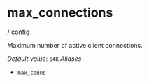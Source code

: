 # max_connections

/ [config](/reference/server-config/index.md) 

Maximum number of active client connections.

*Default value*: `64K`
*Aliases*
- `max_conns`

